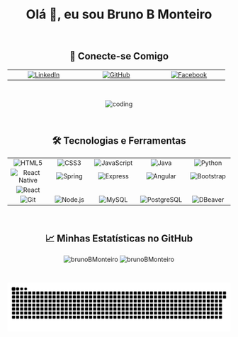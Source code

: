 <h1 align="center">Olá 👋, eu sou Bruno B Monteiro</h1>

</br>

<h2 align="center">🔗 Conecte-se Comigo</h2>
<table align="center">
  <tr>
    <td align="center" width="150">
      <a href="https://www.linkedin.com/in/bruno-bilheri-monteiro-4b128215b/" target="_blank">
        <img src="https://img.shields.io/badge/LinkedIn-%230077B5.svg?&style=for-the-badge&logo=linkedin&logoColor=white" alt="LinkedIn"/>
      </a>
    </td>
    <td align="center" width="150">
      <a href="https://github.com/brunoBMonteiro" target="_blank">
        <img src="https://img.shields.io/badge/GitHub-100000?style=for-the-badge&logo=github&logoColor=white" alt="GitHub"/>
      </a>
    </td>
    <td align="center" width="150">
      <a href="https://www.facebook.com/profile.php?id=100003673630735" target="_blank">
        <img src="https://img.shields.io/badge/Facebook-%231877F2.svg?&style=for-the-badge&logo=facebook&logoColor=white" alt="Facebook"/>
      </a>
    </td>
  </tr>
</table>

</br>

<p align="center">
  <img src="https://user-images.githubusercontent.com/52968377/172269380-606a86d6-a11a-4136-84aa-9ab0fe9044aa.gif" alt="coding" />
</p>

</br>

<h2 align="center">🛠️ Tecnologias e Ferramentas</h2>
<table align="center">
  <tr>
    <!-- Badges for Languages -->
    <td align="center" width="120">
      <img src="https://img.shields.io/badge/HTML5-E34F26?style=for-the-badge&logo=html5&logoColor=white" alt="HTML5" />
    </td>
    <td align="center" width="120">
      <img src="https://img.shields.io/badge/CSS3-1572B6?style=for-the-badge&logo=css3&logoColor=white" alt="CSS3" />
    </td>
    <td align="center" width="120">
      <img src="https://img.shields.io/badge/JavaScript-F7DF1E?style=for-the-badge&logo=javascript&logoColor=black" alt="JavaScript" />
    </td>
    <td align="center" width="120">
      <img src="https://img.shields.io/badge/Java-007396?style=for-the-badge&logo=java&logoColor=white" alt="Java" />
    </td>
    <td align="center" width="120">
      <img src="https://img.shields.io/badge/Python-3776AB?style=for-the-badge&logo=python&logoColor=white" alt="Python" />
    </td>
  </tr>
  <tr>
    <!-- Badges for Frameworks -->
    <td align="center" width="120">
      <img src="https://img.shields.io/badge/React_Native-20232A?style=for-the-badge&logo=react&logoColor=61DAFB" alt="React Native" />
    </td>
    <td align="center" width="120">
      <img src="https://img.shields.io/badge/Spring-6DB33F?style=for-the-badge&logo=spring&logoColor=white" alt="Spring" />
    </td>
    <td align="center" width="120">
      <img src="https://img.shields.io/badge/Express-000000?style=for-the-badge&logo=express&logoColor=white" alt="Express" />
    </td>
    <td align="center" width="120">
      <img src="https://img.shields.io/badge/Angular-DD0031?style=for-the-badge&logo=angular&logoColor=white" alt="Angular" />
    </td>
    <td align="center" width="120">
      <img src="https://img.shields.io/badge/Bootstrap-7952B3?style=for-the-badge&logo=bootstrap&logoColor=white" alt="Bootstrap" />
    </td>
  </tr>
  <tr>
    <!-- Badges for Libraries -->
    <td align="center" width="120">
      <img src="https://img.shields.io/badge/React-20232A?style=for-the-badge&logo=react&logoColor=61DAFB" alt="React" />
    </td>
    <!-- Empty cells for alignment -->
    <td align="center" width="120"><!-- New tecs --> </td>
    <td align="center" width="120"> </td>
    <td align="center" width="120"> </td>
    <td align="center" width="120"> </td>
  </tr>
  <tr>
    <!-- Badges for Tools -->
    <td align="center" width="120">
      <img src="https://img.shields.io/badge/Git-F05032?style=for-the-badge&logo=git&logoColor=white" alt="Git" />
    </td>
    <td align="center" width="120">
      <img src="https://img.shields.io/badge/Node.js-43853D?style=for-the-badge&logo=node-dot-js&logoColor=white" alt="Node.js" />
    </td>
    <!-- Badges for Databases -->
    <td align="center" width="120">
      <img src="https://img.shields.io/badge/MySQL-00000F?style=for-the-badge&logo=mysql&logoColor=white" alt="MySQL" />
    </td>
    <td align="center" width="120">
      <img src="https://img.shields.io/badge/PostgreSQL-316192?style=for-the-badge&logo=postgresql&logoColor=white" alt="PostgreSQL" />
    </td>
    <td align="center" width="120">
      <img src="https://img.shields.io/badge/DBeaver-007ACC?style=for-the-badge&logo=dbeaver&logoColor=white" alt="DBeaver" />
    </td>
  </tr>
</table>

</br>

<h2 align="center">📈 Minhas Estatísticas no GitHub</h2>
<p align="center">
  <img src="https://github-readme-stats.vercel.app/api/top-langs?username=brunoBMonteiro&show_icons=true&locale=en&layout=compact&theme=dracula" alt="brunoBMonteiro" />
  <img src="https://github-readme-stats.vercel.app/api?username=brunoBMonteiro&show_icons=true&locale=en&theme=dracula" alt="brunoBMonteiro" />
</p>

</br>

<p align="center">
  <img src="https://github.com/brunoBMonteiro/brunoBMonteiro/blob/output/github-contribution-grid-snake.svg" alt="Snake animation" />
</p>
